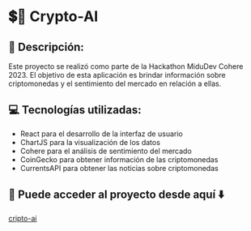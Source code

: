 # 💲🤖 Crypto-AI

## 📖 Descripción:

Este proyecto se realizó como parte de la Hackathon MiduDev Cohere 2023. El objetivo de esta aplicación es brindar información sobre criptomonedas y el sentimiento del mercado en relación a ellas.

## 💻 Tecnologías utilizadas:

- React para el desarrollo de la interfaz de usuario
- ChartJS para la visualización de los datos
- Cohere para el análisis de sentimiento del mercado
- CoinGecko para obtener información de las criptomonedas
- CurrentsAPI para obtener las noticias sobre criptomonedas

## 🔗 Puede acceder al proyecto desde aquí ⬇️

[cripto-ai](https://crypto-ai.surge.sh/)

